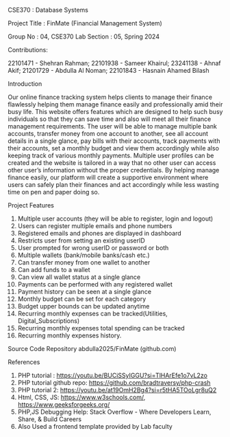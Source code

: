 CSE370 : Database Systems

Project Title : FinMate (Financial Management System)

Group No : 04, CSE370 Lab Section : 05, Spring 2024

Contributions:

22101471 - Shehran Rahman;
22101938 - Sameer Khairul;
23241138 - Ahnaf Akif;
21201729 - Abdulla Al Noman;
22101843 - Hasnain Ahamed Bilash

Introduction

Our online finance tracking system helps clients to manage their finance flawlessly helping them manage finance easily and professionally amid their busy life.
This website offers features which are designed to help such busy individuals so that they can save time and also will meet all their finance management requirements.
The user will be able to manage multiple bank accounts, transfer money from one account to another, see all account details in a single glance, pay bills with their accounts, 
track payments with their accounts, set a monthly budget and view them accordingly while also keeping track of various monthly payments.
Multiple user profiles can be created and the website is tailored in a way that no other user can access other user’s information without the proper credentials.
By helping manage finance easily, our platform will create a supportive environment where users can safely plan their finances and act accordingly while less wasting time on pen and paper doing so.

Project Features

1. Multiple user accounts (they will be able to register, login and logout)
2. Users can register multiple emails and phone numbers
3. Registered emails and phones are displayed in dashboard
4. Restricts user from setting an existing userID
5. User prompted for wrong userID or password or both
6. Multiple wallets (bank/mobile banks/cash etc.)
7. Can transfer money from one wallet to another
8. Can add funds to a wallet
9. Can view all wallet status at a single glance
10. Payments can be performed with any registered wallet
11. Payment history can be seen at a single glance
12. Monthly budget can be set for each category
13. Budget upper bounds can be updated anytime
14. Recurring monthly expenses can be tracked(Utilities, Digital_Subscriptions)
15. Recurring monthly expenses total spending can be tracked
16. Recurring monthly expenses history.

Source Code Repository
abdulla2025/FinMate (github.com)

References

1. PHP tutorial : https://youtu.be/BUCiSSyIGGU?si=TlHArEfe1o7vL2zo
2. PHP tutorial github repo: https://github.com/bradtraversy/php-crash
3. PHP tutorial 2:  https://youtu.be/at19OmH2Bg4?si=r5tHA5TOoLgr8uQ2
4. Html, CSS, JS: https://www.w3schools.com/, https://www.geeksforgeeks.org/ 
5. PHP,JS Debugging Help: Stack Overflow - Where Developers Learn, Share, & Build Careers
6. Also Used a frontend template provided by Lab faculty


